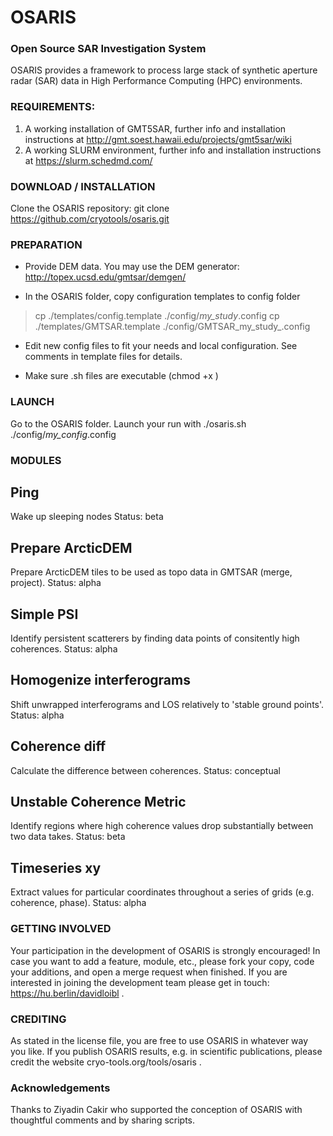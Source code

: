 # OSARIS
### Open Source SAR Investigation System
OSARIS provides a framework to process large stack of synthetic aperture radar (SAR) data in High Performance Computing (HPC) environments.

### REQUIREMENTS:
1. A working installation of GMT5SAR, further info and installation instructions at
   http://gmt.soest.hawaii.edu/projects/gmt5sar/wiki
2. A working SLURM environment, further info and installation instructions at
   https://slurm.schedmd.com/   

### DOWNLOAD / INSTALLATION
Clone the OSARIS repository:
git clone https://github.com/cryotools/osaris.git

### PREPARATION
- Provide DEM data. You may use the DEM generator: 
  http://topex.ucsd.edu/gmtsar/demgen/

- In the OSARIS folder, copy configuration templates to config folder
> cp ./templates/config.template ./config/_my_study_.config
> cp ./templates/GMTSAR.template ./config/GMTSAR_my_study_.config

- Edit new config files to fit your needs and local configuration.
  See comments in template files for details.

- Make sure .sh files are executable (chmod +x <filename>)


### LAUNCH
Go to the OSARIS folder. Launch your run with
./osaris.sh ./config/_my_config_.config


### MODULES
## Ping
Wake up sleeping nodes
Status: beta

## Prepare ArcticDEM
Prepare ArcticDEM tiles to be used as topo data in GMTSAR (merge, project).
Status: alpha

## Simple PSI
Identify persistent scatterers by finding data points of consitently high coherences.
Status: alpha

## Homogenize interferograms
Shift unwrapped interferograms and LOS relatively to 'stable ground points'.
Status: alpha

## Coherence diff
Calculate the difference between coherences.
Status: conceptual

## Unstable Coherence Metric
Identify regions where high coherence values drop substantially between two data takes.
Status: beta

## Timeseries xy
Extract values for particular coordinates throughout a series of grids (e.g. coherence, phase). 
Status: alpha


### GETTING INVOLVED
Your participation in the development of OSARIS is strongly encouraged! In case you want to add a feature, module, etc., please fork your copy, code your additions, and open a merge request when finished. If you are interested in joining the development team please get in touch: https://hu.berlin/davidloibl .


### CREDITING
As stated in the license file, you are free to use OSARIS in whatever way you like. If you publish OSARIS results, e.g. in scientific publications, please credit the website cryo-tools.org/tools/osaris .


### Acknowledgements
Thanks to Ziyadin Cakir who supported the conception of OSARIS with thoughtful comments and by sharing scripts.